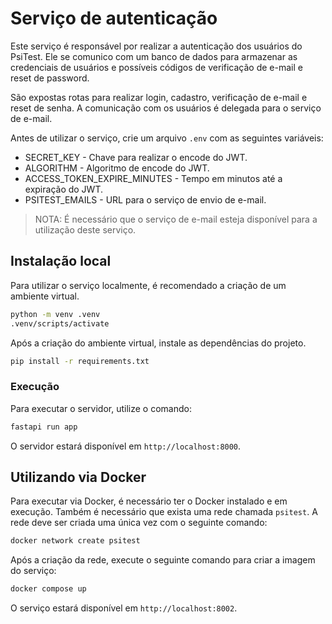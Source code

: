# Serviço de autenticação

Este serviço é responsável por realizar a autenticação dos usuários do PsiTest. Ele se comunico com um banco de dados para armazenar as credenciais de usuários e possíveis códigos de verificação de e-mail e reset de password.

São expostas rotas para realizar login, cadastro, verificação de e-mail e reset de senha. A comunicação com os usuários é delegada para o serviço de e-mail.

Antes de utilizar o serviço, crie um arquivo `.env` com as seguintes variáveis:

- SECRET_KEY - Chave para realizar o encode do JWT.
- ALGORITHM - Algoritmo de encode do JWT.
- ACCESS_TOKEN_EXPIRE_MINUTES - Tempo em minutos até a expiração do JWT.
- PSITEST_EMAILS - URL para o serviço de envio de e-mail.

> NOTA: É necessário que o serviço de e-mail esteja disponível para a utilização deste serviço.

## Instalação local

Para utilizar o serviço localmente, é recomendado a criação de um ambiente virtual.

```bash
python -m venv .venv
.venv/scripts/activate
```

Após a criação do ambiente virtual, instale as dependências do projeto.

```bash
pip install -r requirements.txt
```

### Execução

Para executar o servidor, utilize o comando:

```bash
fastapi run app
```

O servidor estará disponível em `http://localhost:8000`.

## Utilizando via Docker

Para executar via Docker, é necessário ter o Docker instalado e em execução. Também é necessário que exista uma rede chamada `psitest`. A rede deve ser criada uma única vez com o seguinte comando:

```bash
docker network create psitest
```

Após a criação da rede, execute o seguinte comando para criar a imagem do serviço:

```bash
docker compose up
```

O serviço estará disponível em `http://localhost:8002`.

